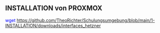## INSTALLATION von PROXMOX

<font color="blue">wget</font> https://github.com/TheoRichter/Schulungsumgebung/blob/main/1-INSTALLATION/downloads/interfaces_hetzner